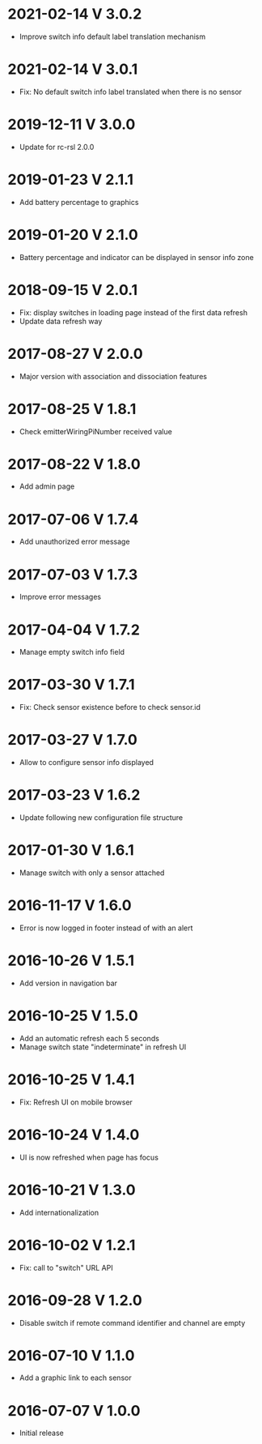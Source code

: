 # 2021-02-14 V 3.0.2
 * Improve switch info default label translation mechanism
# 2021-02-14 V 3.0.1
 * Fix: No default switch info label translated when there is no sensor
# 2019-12-11 V 3.0.0
 * Update for rc-rsl 2.0.0
 # 2019-01-23 V 2.1.1
 * Add battery percentage to graphics
 # 2019-01-20 V 2.1.0
 * Battery percentage and indicator can be displayed in sensor info zone
 # 2018-09-15 V 2.0.1
 * Fix: display switches in loading page instead of the first data refresh
 * Update data refresh way
# 2017-08-27 V 2.0.0
 * Major version with association and dissociation features
# 2017-08-25 V 1.8.1
 * Check emitterWiringPiNumber received value
# 2017-08-22 V 1.8.0
 * Add admin page
# 2017-07-06 V 1.7.4
 * Add unauthorized error message
# 2017-07-03 V 1.7.3
 * Improve error messages
# 2017-04-04 V 1.7.2
 * Manage empty switch info field
# 2017-03-30 V 1.7.1
 * Fix: Check sensor existence before to check sensor.id
# 2017-03-27 V 1.7.0
 * Allow to configure sensor info displayed
# 2017-03-23 V 1.6.2
 * Update following new configuration file structure
# 2017-01-30 V 1.6.1
 * Manage switch with only a sensor attached
# 2016-11-17 V 1.6.0
 * Error is now logged in footer instead of with an alert
# 2016-10-26 V 1.5.1
 * Add version in navigation bar
# 2016-10-25 V 1.5.0
 * Add an automatic refresh each 5 seconds
 * Manage switch state "indeterminate" in refresh UI
# 2016-10-25 V 1.4.1
 * Fix: Refresh UI on mobile browser 
# 2016-10-24 V 1.4.0
 * UI is now refreshed when page has focus
# 2016-10-21 V 1.3.0
 * Add internationalization
# 2016-10-02 V 1.2.1
 * Fix: call to "switch" URL API
# 2016-09-28 V 1.2.0
 * Disable switch if remote command identifier and channel are empty
# 2016-07-10 V 1.1.0
 * Add a graphic link to each sensor
# 2016-07-07 V 1.0.0
 * Initial release
